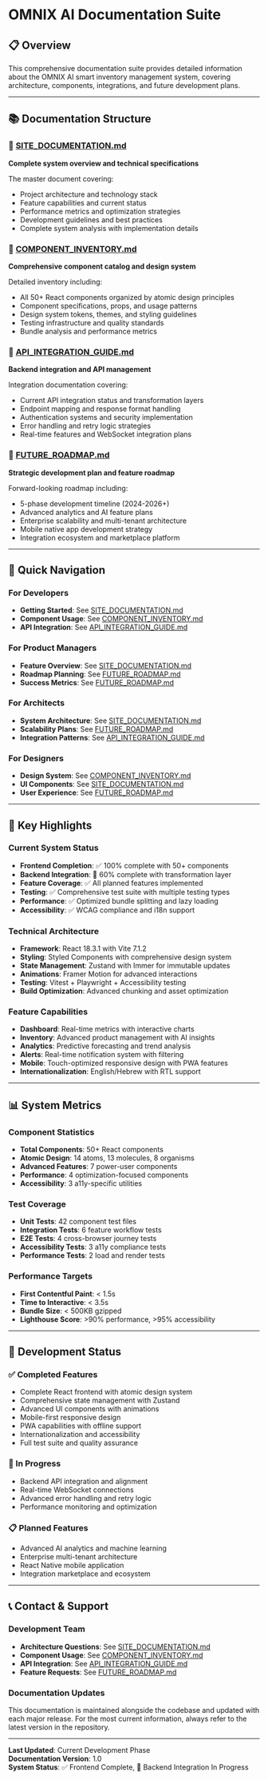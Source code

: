 # OMNIX AI Documentation Suite

## 📋 Overview

This comprehensive documentation suite provides detailed information about the OMNIX AI smart inventory management system, covering architecture, components, integrations, and future development plans.

---

## 📚 Documentation Structure

### 🎯 [SITE_DOCUMENTATION.md](./SITE_DOCUMENTATION.md)
**Complete system overview and technical specifications**

The master document covering:
- Project architecture and technology stack
- Feature capabilities and current status
- Performance metrics and optimization strategies
- Development guidelines and best practices
- Complete system analysis with implementation details

### 🧱 [COMPONENT_INVENTORY.md](./COMPONENT_INVENTORY.md)
**Comprehensive component catalog and design system**

Detailed inventory including:
- All 50+ React components organized by atomic design principles
- Component specifications, props, and usage patterns
- Design system tokens, themes, and styling guidelines
- Testing infrastructure and quality standards
- Bundle analysis and performance metrics

### 🔌 [API_INTEGRATION_GUIDE.md](./API_INTEGRATION_GUIDE.md)
**Backend integration and API management**

Integration documentation covering:
- Current API integration status and transformation layers
- Endpoint mapping and response format handling
- Authentication systems and security implementation
- Error handling and retry logic strategies
- Real-time features and WebSocket integration plans

### 🚀 [FUTURE_ROADMAP.md](./FUTURE_ROADMAP.md)
**Strategic development plan and feature roadmap**

Forward-looking roadmap including:
- 5-phase development timeline (2024-2026+)
- Advanced analytics and AI feature plans
- Enterprise scalability and multi-tenant architecture
- Mobile native app development strategy
- Integration ecosystem and marketplace platform

---

## 🎯 Quick Navigation

### For Developers
- **Getting Started**: See [SITE_DOCUMENTATION.md](./SITE_DOCUMENTATION.md#development-guidelines)
- **Component Usage**: See [COMPONENT_INVENTORY.md](./COMPONENT_INVENTORY.md#component-categories)
- **API Integration**: See [API_INTEGRATION_GUIDE.md](./API_INTEGRATION_GUIDE.md#quick-start-guide)

### For Product Managers
- **Feature Overview**: See [SITE_DOCUMENTATION.md](./SITE_DOCUMENTATION.md#features--capabilities)
- **Roadmap Planning**: See [FUTURE_ROADMAP.md](./FUTURE_ROADMAP.md#development-phases)
- **Success Metrics**: See [FUTURE_ROADMAP.md](./FUTURE_ROADMAP.md#success-metrics--kpis)

### For Architects
- **System Architecture**: See [SITE_DOCUMENTATION.md](./SITE_DOCUMENTATION.md#architecture--technical-stack)
- **Scalability Plans**: See [FUTURE_ROADMAP.md](./FUTURE_ROADMAP.md#technical-evolution)
- **Integration Patterns**: See [API_INTEGRATION_GUIDE.md](./API_INTEGRATION_GUIDE.md#architecture-overview)

### For Designers
- **Design System**: See [COMPONENT_INVENTORY.md](./COMPONENT_INVENTORY.md#component-categories)
- **UI Components**: See [SITE_DOCUMENTATION.md](./SITE_DOCUMENTATION.md#components--design-system)
- **User Experience**: See [FUTURE_ROADMAP.md](./FUTURE_ROADMAP.md#user-experience-evolution)

---

## 🎨 Key Highlights

### Current System Status
- **Frontend Completion**: ✅ 100% complete with 50+ components
- **Backend Integration**: 🔄 60% complete with transformation layer
- **Feature Coverage**: ✅ All planned features implemented
- **Testing**: ✅ Comprehensive test suite with multiple testing types
- **Performance**: ✅ Optimized bundle splitting and lazy loading
- **Accessibility**: ✅ WCAG compliance and i18n support

### Technical Architecture
- **Framework**: React 18.3.1 with Vite 7.1.2
- **Styling**: Styled Components with comprehensive design system
- **State Management**: Zustand with Immer for immutable updates
- **Animations**: Framer Motion for advanced interactions
- **Testing**: Vitest + Playwright + Accessibility testing
- **Build Optimization**: Advanced chunking and asset optimization

### Feature Capabilities
- **Dashboard**: Real-time metrics with interactive charts
- **Inventory**: Advanced product management with AI insights
- **Analytics**: Predictive forecasting and trend analysis
- **Alerts**: Real-time notification system with filtering
- **Mobile**: Touch-optimized responsive design with PWA features
- **Internationalization**: English/Hebrew with RTL support

---

## 📊 System Metrics

### Component Statistics
- **Total Components**: 50+ React components
- **Atomic Design**: 14 atoms, 13 molecules, 8 organisms
- **Advanced Features**: 7 power-user components
- **Performance**: 4 optimization-focused components
- **Accessibility**: 3 a11y-specific utilities

### Test Coverage
- **Unit Tests**: 42 component test files
- **Integration Tests**: 6 feature workflow tests
- **E2E Tests**: 4 cross-browser journey tests
- **Accessibility Tests**: 3 a11y compliance tests
- **Performance Tests**: 2 load and render tests

### Performance Targets
- **First Contentful Paint**: < 1.5s
- **Time to Interactive**: < 3.5s
- **Bundle Size**: < 500KB gzipped
- **Lighthouse Score**: >90% performance, >95% accessibility

---

## 🚀 Development Status

### ✅ Completed Features
- Complete React frontend with atomic design system
- Comprehensive state management with Zustand
- Advanced UI components with animations
- Mobile-first responsive design
- PWA capabilities with offline support
- Internationalization and accessibility
- Full test suite and quality assurance

### 🔄 In Progress
- Backend API integration and alignment
- Real-time WebSocket connections
- Advanced error handling and retry logic
- Performance monitoring and optimization

### 📋 Planned Features  
- Advanced AI analytics and machine learning
- Enterprise multi-tenant architecture
- React Native mobile application
- Integration marketplace and ecosystem

---

## 📞 Contact & Support

### Development Team
- **Architecture Questions**: See [SITE_DOCUMENTATION.md](./SITE_DOCUMENTATION.md)
- **Component Usage**: See [COMPONENT_INVENTORY.md](./COMPONENT_INVENTORY.md)
- **API Integration**: See [API_INTEGRATION_GUIDE.md](./API_INTEGRATION_GUIDE.md)
- **Feature Requests**: See [FUTURE_ROADMAP.md](./FUTURE_ROADMAP.md)

### Documentation Updates
This documentation is maintained alongside the codebase and updated with each major release. For the most current information, always refer to the latest version in the repository.

---

**Last Updated**: Current Development Phase  
**Documentation Version**: 1.0  
**System Status**: ✅ Frontend Complete, 🔄 Backend Integration In Progress